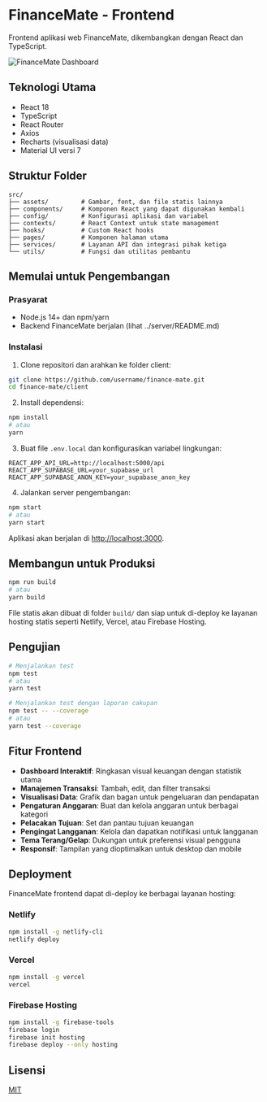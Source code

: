 # FinanceMate - Frontend

Frontend aplikasi web FinanceMate, dikembangkan dengan React dan TypeScript.

![FinanceMate Dashboard](src/assets/dashboard-preview.png)

## Teknologi Utama

- React 18
- TypeScript
- React Router
- Axios
- Recharts (visualisasi data)
- Material UI versi 7

## Struktur Folder

```
src/
├── assets/         # Gambar, font, dan file statis lainnya
├── components/     # Komponen React yang dapat digunakan kembali
├── config/         # Konfigurasi aplikasi dan variabel
├── contexts/       # React Context untuk state management
├── hooks/          # Custom React hooks
├── pages/          # Komponen halaman utama
├── services/       # Layanan API dan integrasi pihak ketiga
└── utils/          # Fungsi dan utilitas pembantu
```

## Memulai untuk Pengembangan

### Prasyarat

- Node.js 14+ dan npm/yarn
- Backend FinanceMate berjalan (lihat ../server/README.md)

### Instalasi

1. Clone repositori dan arahkan ke folder client:

```bash
git clone https://github.com/username/finance-mate.git
cd finance-mate/client
```

2. Install dependensi:

```bash
npm install
# atau
yarn
```

3. Buat file `.env.local` dan konfigurasikan variabel lingkungan:

```
REACT_APP_API_URL=http://localhost:5000/api
REACT_APP_SUPABASE_URL=your_supabase_url
REACT_APP_SUPABASE_ANON_KEY=your_supabase_anon_key
```

4. Jalankan server pengembangan:

```bash
npm start
# atau
yarn start
```

Aplikasi akan berjalan di [http://localhost:3000](http://localhost:3000).

## Membangun untuk Produksi

```bash
npm run build
# atau
yarn build
```

File statis akan dibuat di folder `build/` dan siap untuk di-deploy ke layanan hosting statis seperti Netlify, Vercel, atau Firebase Hosting.

## Pengujian

```bash
# Menjalankan test
npm test
# atau
yarn test

# Menjalankan test dengan laporan cakupan
npm test -- --coverage
# atau
yarn test --coverage
```

## Fitur Frontend

- **Dashboard Interaktif**: Ringkasan visual keuangan dengan statistik utama
- **Manajemen Transaksi**: Tambah, edit, dan filter transaksi
- **Visualisasi Data**: Grafik dan bagan untuk pengeluaran dan pendapatan
- **Pengaturan Anggaran**: Buat dan kelola anggaran untuk berbagai kategori
- **Pelacakan Tujuan**: Set dan pantau tujuan keuangan
- **Pengingat Langganan**: Kelola dan dapatkan notifikasi untuk langganan
- **Tema Terang/Gelap**: Dukungan untuk preferensi visual pengguna
- **Responsif**: Tampilan yang dioptimalkan untuk desktop dan mobile

## Deployment

FinanceMate frontend dapat di-deploy ke berbagai layanan hosting:

### Netlify

```bash
npm install -g netlify-cli
netlify deploy
```

### Vercel

```bash
npm install -g vercel
vercel
```

### Firebase Hosting

```bash
npm install -g firebase-tools
firebase login
firebase init hosting
firebase deploy --only hosting
```

## Lisensi

[MIT](../LICENSE)

